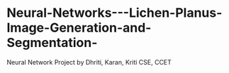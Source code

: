 # Neural-Networks---Lichen-Planus-Image-Generation-and-Segmentation-

Neural Network Project 
by Dhriti, Karan, Kriti
CSE, CCET
